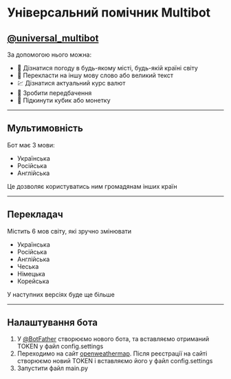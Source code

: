 Універсальний помічник Multibot
======

[@universal_multibot](https://t.me/universal_multibot)
-----------

За допомогою нього можна:  
+ 🔆 Дізнатися погоду в будь-якому місті, будь-якій країні світу  
+ 💬 Перекласти на іншу мову слово або великий текст  
+ 💹 Дізнатися актуальний курс валют  
+ 🔮 Зробити передбачення  
+ 🎲 Підкинути кубик або монетку

---

Мультимовність
---------

Бот має 3 мови: 
+ Українська
+ Російська
+ Англійська

Це дозволяє користуватись ним громадянам інших країн

---

Перекладач
--------

Містить 6 мов світу, які зручно змінювати
+ Українська
+ Російська
+ Англійська
+ Чеська
+ Німецька
+ Корейська

У наступних версіях буде ще більше

---

Налаштування бота
---

1. У [@BotFather](https://t.me/BotFather) створюємо нового бота, та вставляємо отриманий TOKEN у файл config.settings
2. Переходимо на сайт [openweathermap](https://openweathermap.org/api). Після реєстрації на сайті створюємо новий TOKEN і вставляємо його у файл config.settings
3. Запустити файл main.py